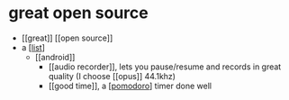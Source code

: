 # great open source

- [[great]] [[open source]]
- a [[list]]
  - [[android]]
    - [[audio recorder]], lets you pause/resume and records in great quality (I choose [[opus]] 44.1khz)
    - [[good time]], a [[pomodoro]] timer done well


[//begin]: # "Autogenerated link references for markdown compatibility"
[list]: list "list"
[pomodoro]: pomodoro "Pomodoro"
[//end]: # "Autogenerated link references"